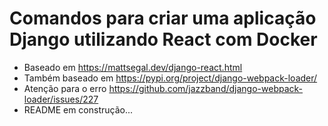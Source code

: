 # Comandos para criar uma aplicação Django utilizando React com Docker
* Baseado em <https://mattsegal.dev/django-react.html>
* Também baseado em <https://pypi.org/project/django-webpack-loader/>
* Atenção para o erro <https://github.com/jazzband/django-webpack-loader/issues/227>
* README em construção...